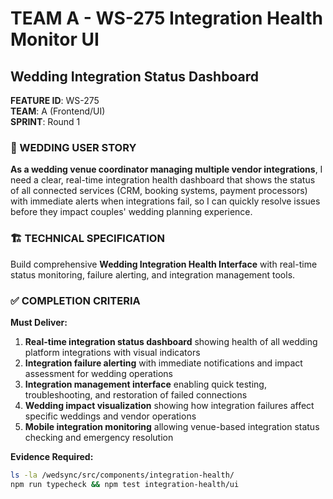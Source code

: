 # TEAM A - WS-275 Integration Health Monitor UI
## Wedding Integration Status Dashboard

**FEATURE ID**: WS-275  
**TEAM**: A (Frontend/UI)  
**SPRINT**: Round 1  

### 🎯 WEDDING USER STORY

**As a wedding venue coordinator managing multiple vendor integrations**, I need a clear, real-time integration health dashboard that shows the status of all connected services (CRM, booking systems, payment processors) with immediate alerts when integrations fail, so I can quickly resolve issues before they impact couples' wedding planning experience.

### 🏗️ TECHNICAL SPECIFICATION

Build comprehensive **Wedding Integration Health Interface** with real-time status monitoring, failure alerting, and integration management tools.

### ✅ COMPLETION CRITERIA

**Must Deliver:**
1. **Real-time integration status dashboard** showing health of all wedding platform integrations with visual indicators
2. **Integration failure alerting** with immediate notifications and impact assessment for wedding operations
3. **Integration management interface** enabling quick testing, troubleshooting, and restoration of failed connections
4. **Wedding impact visualization** showing how integration failures affect specific weddings and vendor operations
5. **Mobile integration monitoring** allowing venue-based integration status checking and emergency resolution

**Evidence Required:**
```bash
ls -la /wedsync/src/components/integration-health/
npm run typecheck && npm test integration-health/ui
```